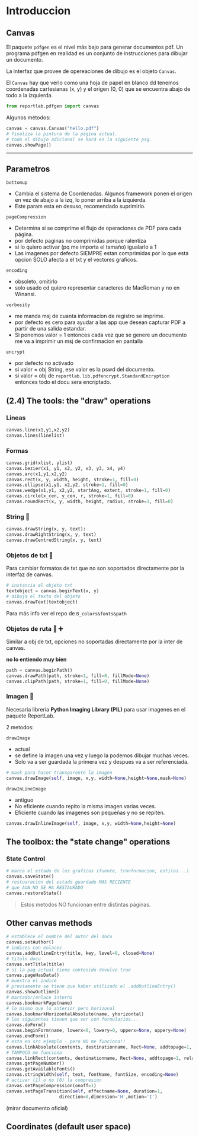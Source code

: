 # Introduccion 

## Canvas

El paquete `pdfgen` es el nivel más bajo
para generar documentos pdf. Un programa
pdfgen en realidad es un conjunto de 
instrucciones para dibujar un documento.

La interfaz que provee de opereaciones de 
dibujo es el objeto `Canvas`.

El `Canvas` hay que verlo como una hoja de 
papel en blanco dd tenemos coordenadas cartesianas
(x, y) y el origen (0, 0) que se encuentra abajo
de todo a la izquierda.

```python
from reportlab.pdfgen import canvas
```

Algunos métodos:

```python
canvas = canvas.Canvas("hello.pdf")
# finaliza la pintura de la página actual.
# todo el dibujo adicional se hará en la siguiente pag.
canvas.showPage()
```

----

## Parametros

`bottomup`
* Cambia el sistema de Coordenadas. Algunos
framework ponen el origen en vez de abajo
a la izq, lo poner arriba a la izquierda.
* Este param esta en desuso, recomendado suprimirlo.

`pageCompression`
* Determina si se 
comprime el flujo de operaciones de PDF 
para cada página.
* por defecto paginas no comprimidas porque
ralentiza
* si lo quiero activar (pq me importa 
el tamaño) igualarlo a 1
* Las imagenes por defecto SIEMPRE estan
comprimidas por lo que esta opcion SOLO
afecta a el txt y el vectores graficos.

`encoding`
* obsoleto, omitirlo
* solo usado cd quiero representar caracteres
de MacRoman y no en Winansi.

`verbosity`
* me manda msj de cuanta informacion de registro 
se imprime.
* por defecto es cero para ayudar a las app
que desean capturar PDF a partir de una
salida estandar.
* Si ponemos valor = 1 entonces cada vez
que se genere un documento me va a imprimir
un msj de confirmacion en pantalla

`encrypt`
* por defecto no activado
* si valor = obj String, ese valor es la 
pswd del documento.
* si valor = obj de `reportlab.lib.pdfencrypt.StandardEncryption`
entonces todo el docu sera encriptado.

## (2.4) The tools: the "draw" operations

### Lineas

```python
canvas.line(x1,y1,x2,y2)
canvas.lines(linelist)
```

### Formas

```python
canvas.grid(xlist, ylist)
canvas.bezier(x1, y1, x2, y2, x3, y3, x4, y4)
canvas.arc(x1,y1,x2,y2)
canvas.rect(x, y, width, height, stroke=1, fill=0)
canvas.ellipse(x1,y1, x2,y2, stroke=1, fill=0)
canvas.wedge(x1,y1, x2,y2, startAng, extent, stroke=1, fill=0)
canvas.circle(x_cen, y_cen, r, stroke=1, fill=0)
canvas.roundRect(x, y, width, height, radius, stroke=1, fill=0)
```

### String :thread:

```python
canvas.drawString(x, y, text):
canvas.drawRightString(x, y, text)
canvas.drawCentredString(x, y, text)
```

### Objetos de txt :book:

Para cambiar formatos de txt que no son 
soportados directamente por la interfaz
de canvas.

```python
# instancia el objeto txt
textobject = canvas.beginText(x, y)
# dibuja el texto del objeto
canvas.drawText(textobject)
```
Para más info ver el repo de `B_colors&fonts&path`

### Objetos de ruta :book: :heavy_plus_sign:

Similar a obj de txt, opciones no soportadas
directamente por la inter de canvas.

**no lo entiendo muy bien**

```python
path = canvas.beginPath()
canvas.drawPath(path, stroke=1, fill=0, fillMode=None)
canvas.clipPath(path, stroke=1, fill=0, fillMode=None) 
```

### Imagen :camera_flash:
Necesaria libreria **Python Imaging Library (PIL)**
para usar imagenes en el paquete ReportLab.

2 metodos:

`drawImage`

* actual
* se define la imagen una vez y luego la podemos dibujar
muchas veces.
* Solo va a ser guardada la primera vez y despues va a ser referenciada.

```python
# mask para hacer transparente la imagen
canvas.drawImage(self, image, x,y, width=None,height=None,mask=None)
```

`drawInLineImage`

* antiguo
* No eficiente cuando repito la misma imagen varias veces.
* Eficiente cuando las imagenes son pequeñas y no se repiten.

```python
canvas.drawInlineImage(self, image, x,y, width=None,height=None)
```

## The toolbox: the "state change" operations

### State Control

```python
# marca el estado de los graficos (fuente, tranformacion, estilos...)
canvas.saveState()
# restuaracion del estado guardado MAS RECIENTE 
# que AUN NO SE HA RESTAURADO
canvas.restoreState()
```
> Estos metodos NO funcionan entre distintas páginas.

## Other canvas methods

```python
# establece el nombre del autor del docu
canvas.setAuthor()
# indices con enlaces
canvas.addOutlineEntry(title, key, level=0, closed=None)
# titulo docu
canvas.setTitle(title)
# si la pag actual tiene contenido devulve true
canvas.pageHasData()
# muestra el indice 
# previamente se tiene que haber utilizado el .addOutlineEntry()
canvas.showOutline()
# marcador/enlace interno
canvas.bookmarkPage(name)
# lo mismo que lo anterior pero horizonal
canvas.bookmarkHorizontalAbsolute(name, yhorizontal)
# los siguientes tienen que ver con formularios...
canvas.doForm()
canvas.beginForm(name, lowerx=0, lowery=0, upperx=None, uppery=None)
canvas.endForm()
# esta en src ejemplo - pero NO me funciona!!
canvas.linkAbsolute(contents, destinationname, Rect=None, addtopage=1, name=None, **kw)
# TAMPOCO me funciona
canvas.linkRect(contents, destinationname, Rect=None, addtopage=1, relative=1, name=None, **kw)
canvas.getPageNumber()
canvas.getAvailableFonts()
canvas.stringWidth(self, text, fontName, fontSize, encoding=None)
# activar (1) o no (0) la compresion
canvas.setPageCompression(onoff=1)
canvas.setPageTransition(self, effectname=None, duration=1,
                    direction=0,dimension='H',motion='I')
```

(mirar documento oficial)


## Coordinates (default user space)

